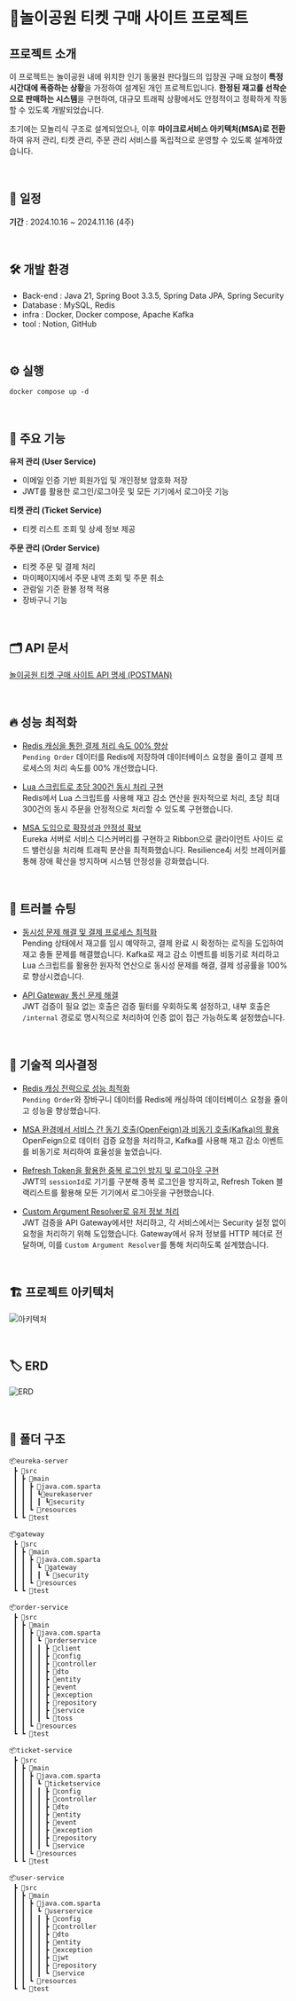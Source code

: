 # 🎠놀이공원 티켓 구매 사이트 프로젝트
## 프로젝트 소개

이 프로젝트는 놀이공원 내에 위치한 인기 동물원 판다월드의 입장권 구매 요청이 **특정 시간대에 폭증하는 상황**을 가정하여 설계된 개인 프로젝트입니다. **한정된 재고를 선착순으로 판매하는 시스템**을 구현하여, 대규모 트래픽 상황에서도 안정적이고 정확하게 작동할 수 있도록 개발되었습니다.

초기에는 모놀리식 구조로 설계되었으나, 이후 **마이크로서비스 아키텍처(MSA)로 전환**하여 유저 관리, 티켓 관리, 주문 관리 서비스를 독립적으로 운영할 수 있도록 설계하였습니다.

<br>

## 📅 일정
**기간** : 2024.10.16 ~ 2024.11.16 (4주)

<br>

## 🛠 개발 환경

- Back-end : Java 21, Spring Boot 3.3.5, Spring Data JPA, Spring Security
- Database : MySQL, Redis
- infra : Docker, Docker compose, Apache Kafka
- tool : Notion, GitHub

<br>

## ⚙ 실행
```
docker compose up -d
```

<br>




## 🎯 주요 기능

**유저 관리 (User Service)**
- 이메일 인증 기반 회원가입 및 개인정보 암호화 저장
- JWT를 활용한 로그인/로그아웃 및 모든 기기에서 로그아웃 기능

**티켓 관리 (Ticket Service)**

- 티켓 리스트 조회 및 상세 정보 제공

**주문 관리 (Order Service)**

- 티켓 주문 및 결제 처리
- 마이페이지에서 주문 내역 조회 및 주문 취소
- 관람일 기준 환불 정책 적용
- 장바구니 기능

<br>



## 🗂 API 문서
[놀이공원 티켓 구매 사이트 API 명세 (POSTMAN)](https://documenter.getpostman.com/view/32408353/2sAY55ZHJX)   

<br>


## 🔥 성능 최적화
- [Redis 캐싱을 통한 결제 처리 속도 00% 향상]()   
`Pending Order` 데이터를 Redis에 저장하여 데이터베이스 요청을 줄이고 결제 프로세스의 처리 속도를 00% 개선했습니다.

- [Lua 스크립트로 초당 300건 동시 처리 구현]()  
Redis에서 Lua 스크립트를 사용해 재고 감소 연산을 원자적으로 처리, 초당 최대 300건의 동시 주문을 안정적으로 처리할 수 있도록 구현했습니다.  

- [MSA 도입으로 확장성과 안정성 확보]()  
Eureka 서버로 서비스 디스커버리를 구현하고 Ribbon으로 클라이언트 사이드 로드 밸런싱을 처리해 트래픽 분산을 최적화했습니다. Resilience4j 서킷 브레이커를 통해 장애 확산을 방지하며 시스템 안정성을 강화했습니다.

<br>  

## 🔫 트러블 슈팅
- [동시성 문제 해결 및 결제 프로세스 최적화]()  
Pending 상태에서 재고를 임시 예약하고, 결제 완료 시 확정하는 로직을 도입하여 재고 충돌 문제를 해결했습니다.
Kafka로 재고 감소 이벤트를 비동기로 처리하고 Lua 스크립트를 활용한 원자적 연산으로 동시성 문제를 해결, 결제 성공률을 100%로 향상시켰습니다.

- [API Gateway 통신 문제 해결]()  
JWT 검증이 필요 없는 호출은 검증 필터를 우회하도록 설정하고, 내부 호출은 `/internal` 경로로 명시적으로 처리하여 인증 없이 접근 가능하도록 설정했습니다.

<br>  

## 💭 기술적 의사결정

- [Redis 캐싱 전략으로 성능 최적화]()   
`Pending Order`와 장바구니 데이터를 Redis에 캐싱하여 데이터베이스 요청을 줄이고 성능을 향상했습니다.

- [MSA 환경에서 서비스 간 동기 호출(OpenFeign)과 비동기 호출(Kafka)의 활용]()    
OpenFeign으로 데이터 검증 요청을 처리하고, Kafka를 사용해 재고 감소 이벤트를 비동기로 처리하여 효율성을 높였습니다.

- [Refresh Token을 활용한 중복 로그인 방지 및 로그아웃 구현]()  
JWT의 `sessionId`로 기기를 구분해 중복 로그인을 방지하고, Refresh Token 블랙리스트를 활용해 모든 기기에서 로그아웃을 구현했습니다.

- [Custom Argument Resolver로 유저 정보 처리]()  
JWT 검증을 API Gateway에서만 처리하고, 각 서비스에서는 Security 설정 없이 요청을 처리하기 위해 도입했습니다. Gateway에서 유저 정보를 HTTP 헤더로 전달하며, 이를 `Custom Argument Resolver`를 통해 처리하도록 설계했습니다.

<br>

## 🏗 프로젝트 아키텍처
![아키텍처](https://github.com/user-attachments/assets/837cc05b-5983-4909-ae08-f4fcd9bee7b2)

<br>

## 🏷 ERD
![ERD](https://github.com/user-attachments/assets/424132dc-e611-485a-8480-0feaa8b5c4d0)

<br>

## 📂 폴더 구조

```
📦eureka-server
 ┣ 📂src
 ┃ ┣ 📂main
 ┃ ┃ ┣ 📂java.com.sparta
 ┃ ┃ ┃ ┗📂eurekaserver
 ┃ ┃ ┃ ┃ ┗📂security
 ┃ ┃ ┗ 📂resources
 ┗ ┗ 📂test

📦gateway
 ┣ 📂src
 ┃ ┣ 📂main
 ┃ ┃ ┣ 📂java.com.sparta
 ┃ ┃ ┃ ┗ 📂gateway
 ┃ ┃ ┃ ┃ ┗ 📂security
 ┃ ┃ ┗ 📂resources
 ┗ ┗ 📂test

📦order-service
 ┣ 📂src
 ┃ ┣ 📂main
 ┃ ┃ ┣ 📂java.com.sparta
 ┃ ┃ ┃ ┗ 📂orderservice
 ┃ ┃ ┃ ┃ ┣ 📂client
 ┃ ┃ ┃ ┃ ┣ 📂config
 ┃ ┃ ┃ ┃ ┣ 📂controller
 ┃ ┃ ┃ ┃ ┣ 📂dto
 ┃ ┃ ┃ ┃ ┣ 📂entity
 ┃ ┃ ┃ ┃ ┣ 📂event
 ┃ ┃ ┃ ┃ ┣ 📂exception
 ┃ ┃ ┃ ┃ ┣ 📂repository
 ┃ ┃ ┃ ┃ ┣ 📂service
 ┃ ┃ ┃ ┃ ┗ 📂toss
 ┃ ┃ ┗ 📂resources
 ┗ ┗ 📂test

📦ticket-service
 ┣ 📂src
 ┃ ┣ 📂main
 ┃ ┃ ┣ 📂java.com.sparta
 ┃ ┃ ┃ ┗ 📂ticketservice
 ┃ ┃ ┃ ┃ ┣ 📂config
 ┃ ┃ ┃ ┃ ┣ 📂controller
 ┃ ┃ ┃ ┃ ┣ 📂dto
 ┃ ┃ ┃ ┃ ┣ 📂entity
 ┃ ┃ ┃ ┃ ┣ 📂event
 ┃ ┃ ┃ ┃ ┣ 📂exception
 ┃ ┃ ┃ ┃ ┣ 📂repository
 ┃ ┃ ┃ ┃ ┗ 📂service
 ┃ ┃ ┗ 📂resources
 ┗ ┗ 📂test

📦user-service
 ┣ 📂src
 ┃ ┣ 📂main
 ┃ ┃ ┣ 📂java.com.sparta
 ┃ ┃ ┃ ┗ 📂userservice
 ┃ ┃ ┃ ┃ ┣ 📂config
 ┃ ┃ ┃ ┃ ┣ 📂controller
 ┃ ┃ ┃ ┃ ┣ 📂dto
 ┃ ┃ ┃ ┃ ┣ 📂entity
 ┃ ┃ ┃ ┃ ┣ 📂exception
 ┃ ┃ ┃ ┃ ┣ 📂jwt
 ┃ ┃ ┃ ┃ ┣ 📂repository
 ┃ ┃ ┃ ┃ ┗ 📂service
 ┃ ┃ ┗ 📂resources
 ┗ ┗ 📂test


```
